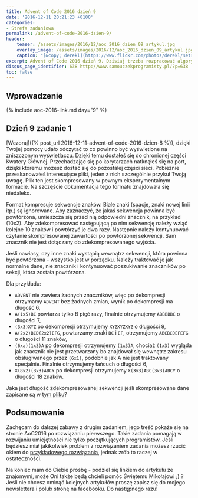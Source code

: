 ```yaml
---
title: Advent of Code 2016 dzień 9
date: '2016-12-11 20:21:23 +0100'
categories:
- Strefa zadaniowa
permalink: /advent-of-code-2016-dzien-9/
header:
    teaser: /assets/images/2016/12/aoc_2016_dzien_09_artykul.jpg
    overlay_image: /assets/images/2016/12/aoc_2016_dzien_09_artykul.jpg
    caption: "[&copy; derekl](https://www.flickr.com/photos/derekl/sets/72157649148835567)"
excerpt: Advent of Code 2016 dzień 9. Dzisiaj trzeba rozpracować algorytm dekompresji. W jednym z plików mogą znajdować się dość ciekawe dane,
disqus_page_identifier: 638 http://www.samouczekprogramisty.pl/?p=638
toc: false
---
```


## Wprowadzenie

{% include aoc-2016-link.md day="9" %}

## Dzień 9 zadanie 1

[Wczoraj]({% post_url 2016-12-11-advent-of-code-2016-dzien-8 %}), dzięki Twojej pomocy udało odczytać to co powinno być wyświetlone na zniszczonym wyświetlaczu. Dzięki temu dostałeś się do chronionej części Kwatery Głównej. Przechadzając się po korytarzach natknąłeś się na port, dzięki któremu możesz dostać się do pozostałej części sieci. Pobieżnie przeskanowałeś interesujące pliki, jeden z nich szczególnie przykuł Twoją uwagę. Plik ten jest skompresowany w pewnym eksperymentalnym formacie. Na szczęście dokumentacja tego formatu znajdowała się niedaleko.

Format kompresuje sekwencje znaków. Białe znaki (spacje, znaki nowej linii itp.) są ignorowane. Aby zaznaczyć, że jakaś sekwencja powinna być powtórzona, umieszcza się przed nią odpowiedni znacznik, na przykład (10x2). Aby zdekompresować następującą po nim sekwencję należy wziąć kolejne 10 znaków i powtórzyć je dwa razy. Następnie należy kontynuować czytanie skompresowanej zawartości po powtórzonej sekwencji. Sam znacznik nie jest dołączany do zdekompresowanego wyjścia.

Jeśli nawiasy, czy inne znaki wystąpią wewnątrz sekwencji, która powinna być powtórzona - wszystko jest w porządku. Należy traktować je jak normalne dane, nie znacznik i kontynuować poszukiwanie znaczników po sekcji, która została powtórzona.

Dla przykładu:

- `ADVENT` nie zawiera żadnych znaczników, więc po dekompresji otrzymamy `ADVENT` bez żadnych zmian, wynik po dekompresji ma długość 6,
- `A(1x5)BC` powtarza tylko B pięć razy, finalnie otrzymujemy `ABBBBBC` o długości 7,
- `(3x3)XYZ` po dekompresji otrzymujemy `XYZXYZXYZ` o długości 9,
- `A(2x2)BCD(2x2)EFG`, powtarzamy znaki `BC` i `EF`, otrzymujemy `ABCBCDEFEFG` o długości 11 znaków,
- `(6xa)(1x3)A` po dekompresji otrzymujemy `(1x3)A`, chociaż `(1x3)` wygląda jak znacznik nie jest przetwarzany bo znajdował się wewnątrz zakresu obsługiwanego przez `(6x1)`, podobnie jak A nie jest traktowany specjalnie. Finalnie otrzymujemy łańcuch o długości 6,
- `X(8x2)(3x3)ABCY` po dekompresji otrzymujemy `X(3x3)ABC(3x3)ABCY` o długości 18 znaków.

Jaka jest długość zdekompresowanej sekwencji jeśli skompresowane dane zapisane są w [tym pliku](https://raw.githubusercontent.com/SamouczekProgramisty/StrefaZadaniowaSamouka/master/05_aoc_2016/src/main/test/resources/day09_input.txt)?

## Podsumowanie

Zachęcam do dalszej zabawy z drugim zadaniem, jego treść pokaże się na stronie AoC2016 po rozwiązaniu pierwszego. Takie zadania pomagają w rozwijaniu umiejętności nie tylko początkujących programistów. Jeśli będziesz miał jakikolwiek problem z rozwiązaniem zadania możesz rzucić okiem do [przykładowego rozwiązania](https://github.com/SamouczekProgramisty/StrefaZadaniowaSamouka/tree/master/05_aoc_2016/src/main/java/pl/samouczekprogramisty/szs/aoc2016/day09), jednak zrób to raczej w ostateczności.

Na koniec mam do Ciebie prośbę - podziel się linkiem do artykułu ze znajomymi, może Oni także będą chcieli pomóc Świętemu Mikołajowi ;) ? Jeśli nie chcesz ominąć kolejnych artykułów proszę zapisz się do mojego newslettera i polub stronę na facebooku. Do następnego razu!
